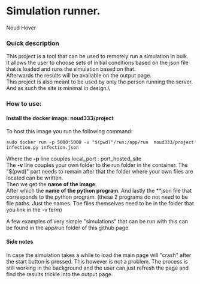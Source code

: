 # Simulation runner.
Noud Hover

### Quick description
This project is a tool that can be used to remotely run a simulation in bulk. \
It allows the user to choose sets of initial conditions based on the json file that is loaded and runs the simulation based on that. \
Afterwards the results will be available on the output page. \
This project is also meant to be used by only the person running the server. And as such the site is minimal in design.\

### How to use:
#### Install the docker image: noud333/project

To host this image you run the following command:

`sudo docker run -p 5000:5000
 -v "$(pwd)"/run:/app/run 
 noud333/project 
 infection.py
 infection.json`

 Where the **-p** line couples local_port : port_hosted_site\
 The **-v** line couples your own folder to the run folder in the container. The "$(pwd)" part needs to remain after that the folder where your own files are located can be written.\
 Then we get the **name of the image**.\
 After which the **name of the python program**. And lastly the **json file that corresponds to the python program. (these 2 programs do not need to be file paths. Just the names. The files themselves need to be in the folder that you link in the -v term)

 A few examples of very simple "simulations" that can be run with this can be found in the app/run folder of this github page. 

 #### Side notes
 In case the simulation takes a while to load the main page will "crash" after the start button is pressed. This however is not a problem. The process is still working in the background and the user can just refresh the page and find the results trickle into the output page.
